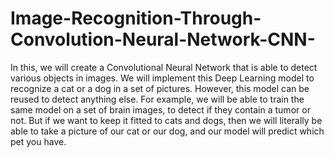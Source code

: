 # Image-Recognition-Through-Convolution-Neural-Network-CNN-
In this, we will create a Convolutional Neural Network that is able to detect various objects in images. We will implement this Deep Learning model to recognize a cat or a dog in a set of pictures. However, this model can be reused to detect anything else.   For example, we will be able to train the same model on a set of brain images, to detect if they contain a tumor or not. But if we want to keep it fitted to cats and dogs, then we will literally be able to take a picture of our cat or our dog, and our model will predict which pet you have. 
